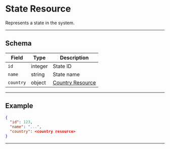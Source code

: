 # State Resource

Represents a state in the system.


---

## Schema
| Field      | Type    | Description                                 |
|----------- |---------|---------------------------------------------|
| `id`       | integer | State ID                                    |
| `name`     | string  | State name                                  |
| `country`  | object  | [Country Resource](../countries/country_resource.md) |

---

## Example
```json
{
  "id": 123,
  "name": "...",
  "country": <country resource>
}
```

---
